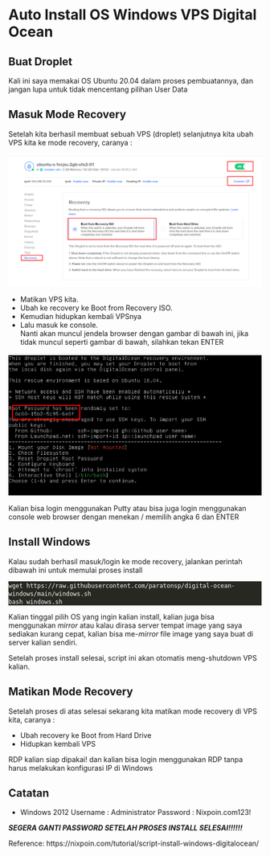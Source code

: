 # Auto Install OS Windows VPS Digital Ocean

<h2 id=buat-droplet>Buat Droplet</h2>
<p>Kali ini saya memakai OS Ubuntu 20.04 dalam proses pembuatannya, dan jangan lupa untuk tidak mencentang pilihan User Data</p>
<h2 id=masuk-mode-recovery>Masuk Mode Recovery</h2>
<p>Setelah kita berhasil membuat sebuah VPS (droplet) selanjutnya kita ubah VPS kita ke mode recovery, caranya :</p>

![alt text](https://raw.githubusercontent.com/paratonsp/digital-ocean-windows/main/img/digitaloceanrecovery.png)

<ul>
<li>Matikan VPS kita.</li>
<li>Ubah ke recovery ke Boot from Recovery ISO.</li>
<li>Kemudian hidupkan kembali VPSnya</li>
<li>Lalu masuk ke console.<br>
Nanti akan muncul jendela browser dengan gambar di bawah ini, jika tidak muncul seperti gambar di bawah, silahkan tekan ENTER</li>
</ul>

![alt text](https://raw.githubusercontent.com/paratonsp/digital-ocean-windows/main/img/digitaloceanrecovery2.png)

<p>Kalian bisa login menggunakan Putty atau bisa juga login menggunakan console web browser dengan menekan / memilih angka 6 dan ENTER</p>
<h2 id=install-windows>Install Windows</h2>
<p>Kalau sudah berhasil masuk/login ke mode recovery, jalankan perintah dibawah ini untuk memulai proses install</p>
<div class=highlight><pre tabindex=0 style=color:#f8f8f2;background-color:#272822;-moz-tab-size:4;-o-tab-size:4;tab-size:4><code class=language-bash data-lang=bash>wget https://raw.githubusercontent.com/paratonsp/digital-ocean-windows/main/windows.sh
bash windows.sh
</code></pre></div><p>Kalian tinggal pilih OS yang ingin kalian install, kalian juga bisa menggunakan <em>mirror</em> atau kalau dirasa server tempat image yang saya sediakan kurang cepat, kalian bisa me-<em>mirror</em> file image yang saya buat di server kalian sendiri.</p>
<p>Setelah proses install selesai, script ini akan otomatis meng-shutdown VPS kalian.</p>
<h2 id=matikan-mode-recovery>Matikan Mode Recovery</h2>
<p>Setelah proses di atas selesai sekarang kita matikan mode recovery di VPS kita, caranya :</p>
<ul>
<li>Ubah recovery ke Boot from Hard Drive</li>
<li>Hidupkan kembali VPS</li>
</ul>
<p>RDP kalian siap dipakai! dan kalian bisa login menggunakan RDP tanpa harus melakukan konfigurasi IP di Windows</p>
<h2 id=catatan>Catatan</h2>
<ul>
<li>
<p>Windows 2012
Username : Administrator
Password : Nixpoin.com123!</p>
</li>
</ul>
<p><em><strong>SEGERA GANTI PASSWORD SETELAH PROSES INSTALL SELESAI!!!!!!</strong></em></p>
<p>Reference: https://nixpoin.com/tutorial/script-install-windows-digitalocean/</p>
